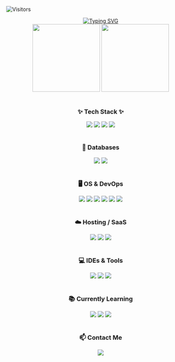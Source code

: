 <!-- 타이틀 애니메이션 -->
![Visitors](https://komarev.com/ghpvc/?username=TaeJinKim0930&color=blue&style=flat-square)
<div align="center">
  <a href="https://git.io/typing-svg"><img src="https://readme-typing-svg.demolab.com?font=Fira+Code&pause=1000&width=435&lines=Welcome+To+Tae+Jin+Kim's+GitHub+Page+!!!" alt="Typing SVG" /></a>
</div>


<!-- GitHub Stats -->
<div align="center">
  <img src="https://github-readme-stats.vercel.app/api?username=TaeJinKim0930&show_icons=true&theme=radical" height="180px" />
  <img src="https://github-readme-stats.vercel.app/api/top-langs/?username=TaeJinKim0930&layout=compact&theme=radical" height="180px" />
</div>

<br>

<!-- ✨ Tech Stack ✨ -->
<h3 align="center">✨ Tech Stack ✨</h3>
<div align="center">
  <img src="https://img.shields.io/badge/Java-ED8B00?style=for-the-badge&logo=openjdk&logoColor=white" />
  <img src="https://img.shields.io/badge/SpringBoot-6DB33F?style=for-the-badge&logo=springboot&logoColor=white" />
  <img src="https://img.shields.io/badge/JPA-007396?style=for-the-badge&logo=hibernate&logoColor=white" />
  <img src="https://img.shields.io/badge/Gradle-02303A?style=for-the-badge&logo=gradle&logoColor=white" />
</div>

<br>

<!-- 💾 Database -->
<h3 align="center">💾 Databases</h3>
<div align="center">
  <img src="https://img.shields.io/badge/MariaDB-003545?style=for-the-badge&logo=mariadb&logoColor=white" />
  <img src="https://img.shields.io/badge/MySQL-4479A1?style=for-the-badge&logo=mysql&logoColor=white" />
</div>

<br>

<!-- 🎛️ OS & Infra -->
<h3 align="center">🖥️ OS & DevOps</h3>
<div align="center">
  <img src="https://img.shields.io/badge/Linux-FCC624?style=for-the-badge&logo=linux&logoColor=black" />
  <img src="https://img.shields.io/badge/Ubuntu-E95420?style=for-the-badge&logo=ubuntu&logoColor=white" />
  <img src="https://img.shields.io/badge/Nginx-009639?style=for-the-badge&logo=nginx&logoColor=white" />
  <img src="https://img.shields.io/badge/Tomcat-F8DC75?style=for-the-badge&logo=apachetomcat&logoColor=black" />
  <img src="https://img.shields.io/badge/Maven-C71A36?style=for-the-badge&logo=apachemaven&logoColor=white" />
  <img src="https://img.shields.io/badge/Jenkins-2C5263?style=for-the-badge&logo=jenkins&logoColor=white" />
</div>

<br>

<!-- ☁️ Hosting -->
<h3 align="center">☁️ Hosting / SaaS</h3>
<div align="center">
  <img src="https://img.shields.io/badge/AWS-FF9900?style=for-the-badge&logo=amazonaws&logoColor=white" />
  <img src="https://img.shields.io/badge/GitHub Pages-121013?style=for-the-badge&logo=github&logoColor=white" />
  <img src="https://img.shields.io/badge/ClickUp-7B68EE?style=for-the-badge&logo=clickup&logoColor=white" />
</div>

<br>

<!-- 💻 IDEs -->
<h3 align="center">💻 IDEs & Tools</h3>
<div align="center">
  <img src="https://img.shields.io/badge/IntelliJ IDEA-000000?style=for-the-badge&logo=intellijidea&logoColor=white" />
  <img src="https://img.shields.io/badge/Eclipse-FE7A16?style=for-the-badge&logo=eclipseide&logoColor=white" />
  <img src="https://img.shields.io/badge/VSCode-0078d7?style=for-the-badge&logo=visualstudiocode&logoColor=white" />
</div>

<br>

<!-- 📚 Studying -->
<h3 align="center">📚 Currently Learning</h3>
<div align="center">
  <img src="https://img.shields.io/badge/AI%20Agent-0088FF?style=for-the-badge" />
  <img src="https://img.shields.io/badge/DID%20Blockchain-0066CC?style=for-the-badge" />
  <img src="https://img.shields.io/badge/CBDC%20Infra-3333AA?style=for-the-badge" />
</div>

<br>

<!-- 📫 Contact -->
<h3 align="center">📫 Contact Me</h3>
<div align="center">
  <a href="mailto:tjmax0930@gmail.com">
    <img src="https://img.shields.io/badge/Gmail-D14836?style=for-the-badge&logo=gmail&logoColor=white" />
  </a>
<!--   <a href="https://velog.io/@taejin0930">
    <img src="https://img.shields.io/badge/Velog-20C997?style=for-the-badge&logo=velog&logoColor=white" />
  </a>
  <a href="https://www.linkedin.com/in/taejin-kim0930">
    <img src="https://img.shields.io/badge/LinkedIn-0077B5?style=for-the-badge&logo=linkedin&logoColor=white" />
  </a> -->
</div>

